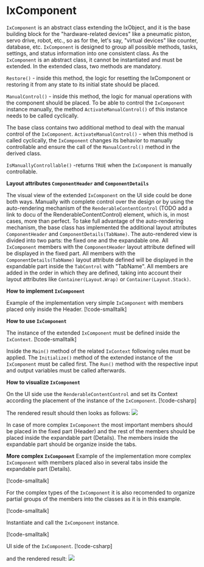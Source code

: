 # IxComponent

`IxComponent` is an abstract class extending the IxObject, and it is the base building block for the "hardware-related devices" like a pneumatic piston, servo drive, robot, etc., so as for the, let's say, "virtual devices" like counter, database, etc. `IxComponent` is designed to group all possible methods, tasks, settings, and status information into one consistent class. As the `IxComponent` is an abstract class, it cannot be instantiated and must be extended. In the extended class, two methods are mandatory. 

`Restore()` - inside this method, the logic for resetting the IxComponent or restoring it from any state to its initial state should be placed.

`ManualControl()` - inside this method, the logic for manual operations with the component should be placed. To be able to control the `IxComponent` instance manually, the method `ActivateManualControl()` of this instance needs to be called cyclically.

The base class contains two additional method to deal with the manual control of the `IxComponent`. 
`ActivateManualControl()` - when this method is called cyclically, the `IxComponent` changes its behavior to manually controllable and ensure the call of the `ManualControl()` method in the derived class.

`IsManuallyControllable()` -returns `TRUE` when the `IxComponent` is manually controllable. 

**Layout attributes `ComponentHeader` and `ComponentDetails`**

The visual view of the extended `IxComponent` on the UI side could be done both ways. Manually with complete control over the design or by using the auto-rendering mechanism of the `RenderableContentControl` (TODO add a link to docu of the RenderableContentControl) element, which is, in most cases, more than perfect.
To take full advantage of the auto-rendering mechanism, the base class has implemented the additional layout attributes `ComponentHeader` and `ComponentDetails(TabName)`. The auto-rendered view is divided into two parts: the fixed one and the expandable one. 
All `IxComponent` members with the `ComponentHeader` layout attribute defined will be displayed in the fixed part. 
All members with the `ComponentDetails(TabName)` layout attribute defined will be displayed in the expandable part inside the `TabControl` with "TabName". 
All members are added in the order in which they are defined, taking into account their layout attributes like `Container(Layout.Wrap)` or `Container(Layout.Stack)`.

**How to implement `IxComponent`**

Example of the implementation very simple `IxComponent` with members placed only inside the Header.
[!code-smalltalk[](../../../src/integrations/ctrl/src/Examples/ix-core-IxComponent/IxComponentHeaderOnlyExample.st?name=Implementation)]

**How to use `IxComponent`**

The instance of the extended `IxComponent` must be defined inside the `IxContext`.
[!code-smalltalk[](../../../src/integrations/ctrl/src/Examples/ix-core-IxComponent/IxComponentHeaderOnlyExample.st?name=Using)]

Inside the `Main()` method of the related `IxContext` following rules must be applied. The `Initialize()` method of the extended instance of the `IxComponent` must be called first.
The `Run()` method with the respective input and output variables must be called afterwards.

**How to visualize `IxComponent`**

On the UI side use the `RenderableContentControl` and set its Context according the placement of the instance of the `IxComponent`.
[!code-csharp[](../../../src/integrations/integration.blazor/Pages/IxCoreComponentHeaderOnlyExample.razor?name=RenderedView)]

The rendered result should then looks as follows:
<img src="~/images/VerySimpleComponentExampleWithHeaderOnlyDefined.gif">

In case of more complex `IxComponent` the most important members should be placed in the fixed part (Header) and the rest of the members should be placed inside the expandable part (Details). The members inside the expandable part should be organize inside the tabs.  

**More complex `IxComponent`**
Example of the implementation more complex `IxComponent` with members placed also in several tabs inside the expandable part (Details).

[!code-smalltalk[](../../../src/integrations/ctrl/src/Examples/ix-core-IxComponent/IxComponentExample.st?name=Implementation)]

For the complex types of the `IxComponent` it is also recomended to organize partial groups of the members into the classes as it is in this example.

[!code-smalltalk[](../../../src/integrations/ctrl/src/Examples/ix-core-IxComponent/IxComponentExample.st?name=ClassDefinitions)]

Instantiate and call the `IxComponent` instance.

[!code-smalltalk[](../../../src/integrations/ctrl/src/Examples/ix-core-IxComponent/IxComponentExample.st?name=Using)]

UI side of the `IxComponent`.
[!code-csharp[](../../../src/integrations/integration.blazor/Pages/IxCoreComponentExample.razor?name=RenderedView)]

and the rendered result:
<img src="~/images/ComplexComponentExample.gif ">